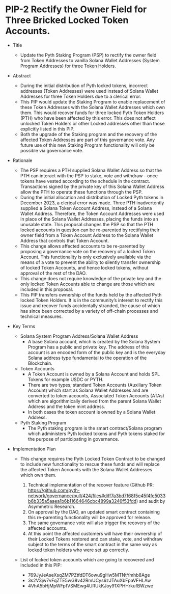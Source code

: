# PIP-2 Rectify the Owner Field for Three Bricked Locked Token Accounts.

- Title
    - Update the Pyth Staking Program (PSP) to rectify the owner field from Token Addresses to vanilla Solana Wallet Addresses (System Program Addresses) for three Token Holders.

- Abstract
    - During the initial distribution of Pyth locked tokens, incorrect addresses (Token Addresses) were used instead of Solana Wallet Addresses for three Token Holders due to a clerical error.
    - This PIP would update the Staking Program to enable replacement of these Token Addresses with the Solana Wallet Addresses which own them. This would recover funds for three locked Pyth Token Holders (PTH) who have been affected by this error. This does not affect unlocked Token Holders or other Locked addresses other than those explicitly listed in this PIP.
    - Both the upgrade of the Staking program and the recovery of the affected Token Addresses are part of this governance vote. Any future use of this new Staking Program functionality will only be possible via governance vote.

- Rationale
    - The PSP requires a PTH supplied Solana Wallet Address so that the PTH can interact with the PSP to stake, vote and withdraw - once tokens have vested according to the schedule in the contract. Transactions signed by the private key of this Solana Wallet Address allow the PTH to operate these functions through the PSP.
    - During the initial allocation and distribution of Locked Pyth tokens in December 2023, a clerical error was made. Three PTH inadvertently supplied a Solana Token Account Address, instead of a Solana Wallet Address. Therefore, the Token Account Addresses were used in place of the Solana Wallet Addresses, placing the funds into an unusable state.
This proposal changes the PSP so that the PTH locked accounts in question can be re-parented by rectifying their owner field from a Token Account Address to the Solana Wallet Address that controls that Token Account.
    - This change allows affected accounts to be re-parented by proposing a governance vote on the recovery of a locked Token Account. This functionality is only exclusively available via the means of a vote to prevent the ability to silently transfer ownership of locked Token Accounts, and hence locked tokens, without approval of the rest of the DAO.
    - This change does not require knowledge of the private key and the only locked Token Accounts able to change are those which are included in this proposal.
    - This PIP transfers ownership of the funds held by the affected Pyth locked Token Holders. It is in the community’s interest to rectify this issue and recover funds accidentally stranded, the cause of which has since been corrected by a variety of off-chain processes and technical measures.

- Key Terms
    - Solana System Program Address/Solana Wallet Address
        - A base Solana account, which is created by the Solana System Program has a public and private key. The address of this account is an encoded form of the public key and is the everyday Solana address type fundamental to the operation of the Blockchain.
    - Token Accounts
        - A Token Account is owned by a Solana Account and holds SPL Tokens for example USDC or PYTH.
        - There are two types; standard Token Accounts (Auxiliary Token Account) which start as Solana Wallet Addresses and are converted to token accounts, Associated Token Accounts (ATAs) which are algorithmically derived from the parent Solana Wallet Address and the token mint address.
        - In both cases the token account is owned by a Solana Wallet Address.
    - Pyth Staking Program
        - The Pyth staking program is the smart contract/Solana program which administers Pyth locked tokens and Pyth tokens staked for the purpose of participating in governance.

- Implementation Plan
    - This change requires the Pyth Locked Token Contract to be changed to include new functionality to rescue these funds and will replace the affected Token Accounts with the Solana Wallet Addresses which own them.
        1. Technical implementation of the recover feature (Github PR: https://github.com/pyth-network/governance/pull/424/files#diff7a3bd7f68f5e45f4fe5033b6b335a5aaea1b6b11664646cbc4899a3246f53fdd) and audit by Asymmetric Research.
        2. On approval by the DAO, an updated smart contract containing this re-parenting functionality will be approved for release.
        3. The same governance vote will also trigger the recovery of the affected accounts.
        4. At this point the affected customers will have their ownership of their Locked Tokens restored and can stake, vote, and withdraw subject to the terms of the smart contract in the same way as locked token holders who were set up correctly.

    - List of locked token accounts which are going to recovered and included in this PIP:
        - 769JyJeAseXsqZM7PZtfdDT6owu9gHw5MTNtYmhb8Age
        - 3s2V3jw7vFqZTE5wG8v42RmUCys6zJTAuXbFpaVFHLAw
        - 4VhA5bHjMpWFpfVSMEwg4URUkKJoy91XPHHrkufBWzwe
